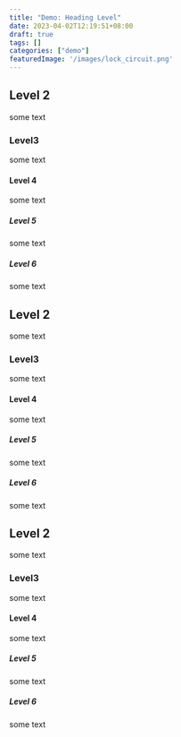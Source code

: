 ```yaml
---
title: "Demo: Heading Level"
date: 2023-04-02T12:19:51+08:00
draft: true
tags: []
categories: ["demo"]
featuredImage: '/images/lock_circuit.png'
---
```


## Level 2 

some text

### Level3

some text

#### Level 4

some text

##### Level 5

some text

##### Level 6

some text


## Level 2 

some text

### Level3

some text

#### Level 4

some text

##### Level 5

some text

##### Level 6

some text

## Level 2 

some text

### Level3

some text

#### Level 4

some text

##### Level 5

some text

##### Level 6

some text
